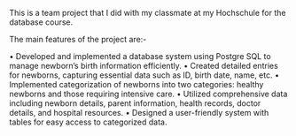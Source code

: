 This is a team project that I did with my classmate at my Hochschule for the database course.

The main features of the project are:-

• Developed and implemented a database system using Postgre SQL to manage newborn’s birth information efficiently.
• Created detailed entries for newborns, capturing essential data such as ID, birth date, name, etc.
• Implemented categorization of newborns into two categories: healthy newborns and those requiring intensive care.
• Utilized comprehensive data including newborn details, parent information, health records, doctor details, and hospital resources.
• Designed a user-friendly system with tables for easy access to categorized data.
